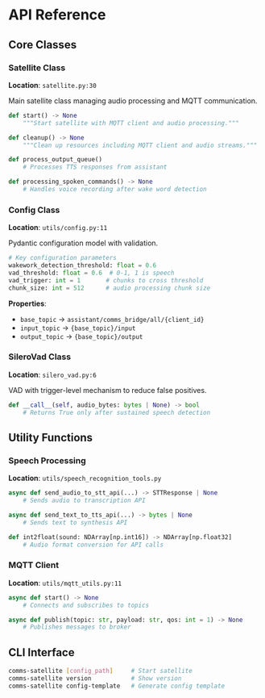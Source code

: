 # API Reference

## Core Classes

### Satellite Class
**Location**: `satellite.py:30`

Main satellite class managing audio processing and MQTT communication.

```python
def start() -> None
    """Start satellite with MQTT client and audio processing."""

def cleanup() -> None  
    """Clean up resources including MQTT client and audio streams."""

def process_output_queue()
    # Processes TTS responses from assistant

def processing_spoken_commands() -> None
    # Handles voice recording after wake word detection
```

### Config Class
**Location**: `utils/config.py:11`

Pydantic configuration model with validation.

```python
# Key configuration parameters
wakework_detection_threshold: float = 0.6
vad_threshold: float = 0.6  # 0-1, 1 is speech
vad_trigger: int = 1       # chunks to cross threshold
chunk_size: int = 512      # audio processing chunk size
```

**Properties**:
- `base_topic` → `assistant/comms_bridge/all/{client_id}`
- `input_topic` → `{base_topic}/input`  
- `output_topic` → `{base_topic}/output`

### SileroVad Class
**Location**: `silero_vad.py:6`

VAD with trigger-level mechanism to reduce false positives.

```python
def __call__(self, audio_bytes: bytes | None) -> bool
    # Returns True only after sustained speech detection
```

## Utility Functions

### Speech Processing
**Location**: `utils/speech_recognition_tools.py`

```python
async def send_audio_to_stt_api(...) -> STTResponse | None
    # Sends audio to transcription API

async def send_text_to_tts_api(...) -> bytes | None  
    # Sends text to synthesis API

def int2float(sound: NDArray[np.int16]) -> NDArray[np.float32]
    # Audio format conversion for API calls
```

### MQTT Client
**Location**: `utils/mqtt_utils.py:11`

```python
async def start() -> None
    # Connects and subscribes to topics

async def publish(topic: str, payload: str, qos: int = 1) -> None
    # Publishes messages to broker
```

## CLI Interface

```bash
comms-satellite [config_path]     # Start satellite
comms-satellite version           # Show version  
comms-satellite config-template   # Generate config template
```